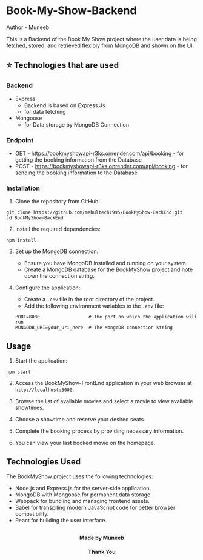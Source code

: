 # Book-My-Show-Backend
Author - Muneeb

This is a Backend of the Book My Show project where the user data is being fetched, stored, and retrieved flexibly from MongoDB and shown on the UI.

## ⭐ Technologies that are used
### Backend
-  Express
      - Backend is based on Express.Js
      - for data fetching 
-  Mongoose
      - for Data storage by MongoDB Connection

### Endpoint
- GET -  https://bookmyshowapi-r3ks.onrender.com/api/booking
       - for getting the booking information from the Database
- POST - https://bookmyshowapi-r3ks.onrender.com/api/booking
       - for sending the booking information to the Database 

### Installation

1. Clone the repository from GitHub:

```
git clone https://github.com/mehultech1995/BookMyShow-BackEnd.git
cd BookMyShow-BackEnd
```

2. Install the required dependencies:

```
npm install
```

3. Set up the MongoDB connection:

   - Ensure you have MongoDB installed and running on your system.
   - Create a MongoDB database for the BookMyShow project and note down the connection string.

4. Configure the application:

   - Create a `.env` file in the root directory of the project.
   - Add the following environment variables to the `.env` file:

   ```
   PORT=8080                  # The port on which the application will run
   MONGODB_URI=your_uri_here  # The MongoDB connection string
   ```

## Usage

1. Start the application:

```
npm start
```

2. Access the BookMyShow-FrontEnd application in your web browser at `http://localhost:3000`.

3. Browse the list of available movies and select a movie to view available showtimes.

4. Choose a showtime and reserve your desired seats.

5. Complete the booking process by providing necessary information.

6. You can view your last booked movie on the homepage.

## Technologies Used

The BookMyShow project uses the following technologies:

- Node.js and Express.js for the server-side application.
- MongoDB with Mongoose for permanent data storage.
- Webpack for bundling and managing frontend assets.
- Babel for transpiling modern JavaScript code for better browser compatibility.
- React for building the user interface.


##
<h4 align="center" >Made by Muneeb</h4>
<h4 align="center" >Thank You</h4>